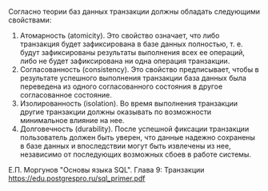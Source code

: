 Согласно теории баз данных транзакции должны обладать следующими свойствами:
1. Атомарность (atomicity). Это свойство означает, что либо транзакция будет зафиксирована в базе данных полностью, т. е. будут зафиксированы результаты
   выполнения всех ее операций, либо не будет зафиксирована ни одна операция
   транзакции.
2. Согласованность (consistency). Это свойство предписывает, чтобы в результате
   успешного выполнения транзакции база данных была переведена из одного согласованного состояния в другое согласованное состояние.
3. Изолированность (isolation). Во время выполнения транзакции другие транзакции должны оказывать по возможности минимальное влияние на нее.
4. Долговечность (durability). После успешной фиксации транзакции пользователь
   должен быть уверен, что данные надежно сохранены в базе данных и впоследствии могут быть извлечены из нее, независимо от последующих возможных
   сбоев в работе системы.

Е.П. Моргунов "Основы языка SQL". Глава 9: Транзакции
https://edu.postgrespro.ru/sql_primer.pdf